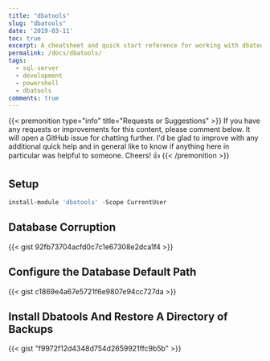 ```yaml
---
title: "dbatools"
slug: "dbatools"
date: '2019-03-11'
toc: true
excerpt: A cheatsheet and quick start reference for working with dbatools
permalink: /docs/dbatools/
tags:
  - sql-server
  - development
  - powershell
  - dbatools
comments: true
---
```


{{< premonition type="info" title="Requests or Suggestions" >}}
If you have any requests or improvements for this content, please comment below. It will open a GitHub issue for chatting further.
I'd be glad to improve with any additional quick help and in general like to know if anything here in particular was helpful to someone.
Cheers! 👍
{{< /premonition >}}

## Setup

```powershell
install-module 'dbatools' -Scope CurrentUser
```

## Database Corruption

{{< gist 92fb73704acfd0c7c1e67308e2dca1f4 >}}

## Configure the Database Default Path

{{< gist c1869e4a67e5721f6e9807e94cc727da >}}

## Install Dbatools And Restore A Directory of Backups

{{< gist "f9972f12d4348d754d2659921ffc9b5b" >}}
